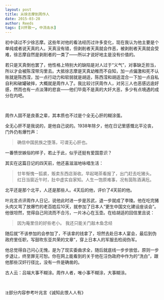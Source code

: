 ```yaml
---
layout: post
title: 从徐志摩到周作人
date: 2015-03-28
author: Reeds
tags: [兴怀致一, 中流击水]
---
```


初中读过不少徐志摩。这些年对他的看法经历过许多变化，现在我认为他主要是个单纯或者说天真的人。天真没有错，但剥削者天真就会作恶，被剥削者天真就会受难，徐志摩自然是剥削者的一类了——所以才说好地主是没有价值的。

若只是天真倒也罢了，他性格上特别大的缺陷是对人过于“义气”，对事缺乏担当，所以才会被陈滢带沟里去。大抵徐志摩是天真幼稚而不自知，加一点偏激和死不认账就是陈西滢，加一点行动力和软弱就是胡适，陈西滢和胡适混合一下加一点自私自利和破罐破摔，大概就是周作人了。我比较讨厌周作人，对另三人也恶感远逾好感，然而也有一点淡薄的悲哀——他们毕竟不是真的大奸大恶，多少有点境遇的成分在内吧。 

<br>

周作人固不是良善之辈，其本质也不过是个全无心肝的糊涂蛋。

全无心肝不是我说的，是他自己说的。1938年除夕，他在日记里感慨北平沦丧，门外仍有爆竹声：

> 确信中国民族之堕落，可谓无心肝也。

一番愤世嫉俗的样子，若止于此，似乎还挺有爱国意识？

其实在这篇日记的四天前，他还喜滋滋地咏唱生活：

> 廿年惭愧一狐裘，贩卖东西店渐收。早起喝茶看报了，出门赶去吃猪头。
> 红日当窗近午时，肚中虚实自家知。人生一饱原难事，况有茵陈酒满卮。

北平还是那个北平，人还是那些人。4天后的他，评价了4天前的他。

叶兆言点评周作人日记，说他此时进一步是苏武，退一步就成了李陵。他在吃完猪头肉又骂了放爆竹的老百姓后10天，就参加了日本人“更生中国文化建设座谈会”。他很坦然，觉得自己同流而不合污，一片冰心在玉壶。在给胡适的回信里且说：

> 
> 因为庵里住的好些老小。
> 我还只能关门敲木鱼念经

随后就“不该参加的会参加了，不该拿的钱拿了，坦然去赴日本人宴会，最后到伪政府里任职，写鼓吹东亚共荣的文章”，穿上日本人的军服去检阅伪军。

他总觉得自己问心无愧，是为了现实委曲求全，随后就底线一步步放低，原则一步步退让，终至罪无可恕。你在网上能看到的关于他在汪伪政府中作为的“洗白”，跟他那些汉奸行径比，没有一件是确凿的。

古人云：吕端大事不糊涂。周作人者，唯小事不糊涂，大事糊涂。

<br>

`注`部分内容参考叶兆言《诚知此恨人人有》